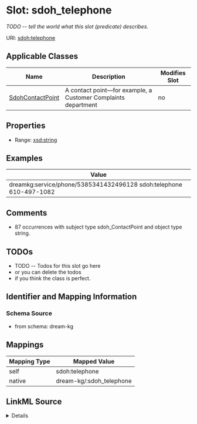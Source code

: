 

# Slot: sdoh_telephone


_TODO -- tell the world what this slot (predicate) describes._





URI: [sdoh:telephone](http://schema.org/telephone)



<!-- no inheritance hierarchy -->





## Applicable Classes

| Name | Description | Modifies Slot |
| --- | --- | --- |
| [SdohContactPoint](../classes/SdohContactPoint.md) | A contact point&#x2014;for example, a Customer Complaints department |  no  |







## Properties

* Range: [xsd:string](http://www.w3.org/2001/XMLSchema#string)






## Examples

| Value |
| --- |
| dreamkg:service/phone/5385341432496128 sdoh:telephone 610-497-1082 |

## Comments

* 87 occurrences with subject type sdoh_ContactPoint and object type string.

## TODOs

* TODO -- Todos for this slot go here
* or you can delete the todos
* if you think the class is perfect.

## Identifier and Mapping Information







### Schema Source


* from schema: dream-kg




## Mappings

| Mapping Type | Mapped Value |
| ---  | ---  |
| self | sdoh:telephone |
| native | dream-kg/:sdoh_telephone |




## LinkML Source

<details>
```yaml
name: sdoh_telephone
description: TODO -- tell the world what this slot (predicate) describes.
todos:
- TODO -- Todos for this slot go here
- or you can delete the todos
- if you think the class is perfect.
comments:
- 87 occurrences with subject type sdoh_ContactPoint and object type string.
examples:
- value: dreamkg:service/phone/5385341432496128 sdoh:telephone 610-497-1082
from_schema: dream-kg
rank: 1000
slot_uri: sdoh:telephone
alias: sdoh_telephone
domain_of:
- sdoh_ContactPoint
range: string

```
</details>